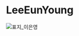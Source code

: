 # LeeEunYoung
![표지_이은영](https://user-images.githubusercontent.com/60260284/113490333-349c5300-9504-11eb-80ff-6f3f84c0b6ef.png)

